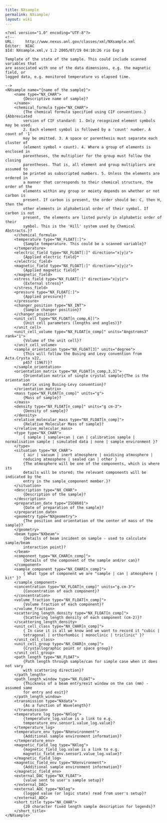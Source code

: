 ```yaml
---
title: NXsample
permalink: NXsample/
layout: wiki
---
```


    <?xml version="1.0" encoding="UTF-8"?>
    <!--
    URL:     http://www.nexus.anl.gov/classes/xml/NXsample.xml
    Editor:  NIAC
    $Id: NXsample.xml,v 1.2 2005/07/19 04:10:26 rio Exp $

    Template of the state of the sample. This could include scanned variables that
    are associated with one of the data dimensions, e.g. the magnetic field, or
    logged data, e.g. monitored temperature vs elapsed time.

    -->
    <NXsample name="{name of the sample}">
        <name type="NX_CHAR">
            {Descriptive name of sample}?
        </name>
        <chemical_formula type="NX_CHAR">
            {The chemical formula specified using CIF conventions.}{Abbreviated
            version of CIF standard: 1. Only recognized element symbols may be used.
            2. Each element symbol is followed by a 'count' number. A count of '1'
            may be omitted. 3. A space or parenthesis must separate each cluster of
            (element symbol + count). 4. Where a group of elements is enclosed in
            parentheses, the multiplier for the group must follow the closing
            parentheses. That is, all element and group multipliers are assumed to
            be printed as subscripted numbers. 5. Unless the elements are ordered in
            a manner that corresponds to their chemical structure, the order of the
            elements within any group or moiety depends on whether or not carbon is
            present. If carbon is present, the order should be: C, then H, then the
            other elements in alphabetical order of their symbol. If carbon is not
            present, the elements are listed purely in alphabetic order of their
            symbol. This is the 'Hill' system used by Chemical Abstracts.}?
        </chemical_formula>
        <temperature type="NX_FLOAT[:]">
            {Sample temperature. This could be a scanned variable}?
        </temperature>
        <electric_field type="NX_FLOAT[:]" direction="x|y|z">
            {Applied electric field}*
        </electric_field>
        <magnetic_field type="NX_FLOAT[:]" direction="x|y|z">
            {Applied magnetic field}*
        </magnetic_field>
        <stress_field type="NX_FLOAT[:]" direction="x|y|z">
            {External stress}*
        </stress_field>
        <pressure type="NX_FLOAT[:]">
            {Applied pressure}?
        </pressure>
        <changer_position type="NX_INT">
            {Sample changer position}?
        </changer_position>
        <unit_cell type="NX_FLOAT[n_comp,6])">
            {Unit cell parameters (lengths and angles)}?
        </unit_cell>
        <unit_cell_volume type="NX_FLOAT[n_comp]" units="Angstroms3" rank="1">
            {Volume of the unit cell}?
        </unit_cell_volume>
        <sample_orientation type="NX_FLOAT[3]" units="degree">
            {This will follow the Busing and Levy convention from Acta.Crysta v22, 
            p457 (1967)}?
        </sample_orientation>
        <orientation_matrix type="NX_FLOAT[n_comp,3,3]">
            {Orientation matrix of single crystal sample}{The is the orientation 
            matrix using Busing-Levy convention}?
        </orientation_matrix>
        <mass type="NX_FLOAT[n_comp]" units="g">
            {Mass of sample}?
        </mass>
        <density type="NX_FLOAT[n_comp]" units="g cm-3">
            {Density of sample}?
        </density>
        <relative_molecular_mass type="NX_FLOAT[n_comp]">
            {Relative Molecular Mass of sample}?
        </relative_molecular_mass>
        <type type="NX_CHAR">
            { sample | sample+can | can | calibration sample | normalisation sample | simulated data | none | sample environment }?
        </type>
        <situation type="NX_CHAR">
            { air | vacuum | inert atmosphere | oxidising atmosphere | 
            reducing atmosphere | sealed can | other }
            {The atmosphere will be one of the components, which is where its 
            details will be stored; the relevant components will be indicated by the 
            entry in the sample_component member.}?
        </situation>
        <description type="NX_CHAR">
            {Description of the sample}?
        </description>
        <preparation_date type="ISO8601">
            {Date of preparation of the sample}?
        </preparation_date>
        <geometry type="NXgeometry">
            {The position and orientation of the center of mass of the sample}?
        </geometry>
        <beam type="NXbeam">
            {Details of beam incident on sample - used to calculate sample/beam 
            interaction point}?
        </beam>
        <component type="NX_CHAR[n_comp]">
            {Details of the component of the sample and/or can}?
        </component>
        <sample_component type="NX_CHAR[n_comp]">
            { What type of component we are "sample | can | atmosphere | kit" }?
        </sample_component>
        <concentration type="NX_FLOAT[n_comp]" units="g.cm-3">
            {Concentration of each component}?
        </concentration>
        <volume_fraction type="NX_FLOAT[n_comp]">
            {Volume fraction of each component}?
        </volume_fraction>
        <scattering_length_density type="NX_FLOAT[n_comp]">
            {Scattering length density of each component (cm-2)}?
        </scattering_length_density>
        <unit_cell_class type="NX_CHAR[n_comp]">
            { In case it is all we know and we want to record it "cubic | 
            tetragonal | orthorhombic | monoclinic | triclinic" }?
        </unit_cell_class>
        <unit_cell_group type="NX_CHAR[n_comp]">
            {Crystallographic point or space group}?
        </unit_cell_group>
        <path_length type="NX_FLOAT">
            {Path length through sample/can for simple case when it does not vary 
            with scattering direction}?
        </path_length>
        <path_length_window type="NX_FLOAT">
            {Thickness of a beam entry/exit window on the can (mm) - assumed same 
            for entry and exit}?
        </path_length_window>
        <transmission type="NXdata">
            {As a function of Wavelength}?
        </transmission>
        <temperature_log type="NXlog">
            {temperature_log.value is a link to e.g. 
            temperature_env.sensor1.value_log.value}?
        </temperature_log>
        <temperature_env type="NXenvironment">
            {Additional sample environment information}?
        </temperature_env>
        <magnetic_field_log type="NXlog">
            {magnetic_field_log.value is a link to e.g. 
            magnetic_field_env.sensor1.value_log.value}?
        </magnetic_field_log>
        <magnetic_field_env type="NXenvironment">
            {Additional sample environment information}?
        </magnetic_field_env>
        <external_DAC type="NX_FLOAT">
            {value sent to user's sample setup}?
        </external_DAC>
        <external_ADC type="NXlog">
            {logged value (or logic state) read from user's setup}?
        </external_ADC>
        <short_title type="NX_CHAR">
            {20 character fixed length sample description for legends}?
        </short_title>
    </NXsample>
